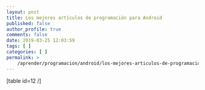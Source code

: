 ```yaml
---
layout: post
title: Los mejores artículos de programación para Android
published: false
author_profile: true
comments: false
date: 2019-03-25 12:03:59
tags: [ ]
categories: [ ]
permalink: >
    /aprender/programacion/android/los-mejores-articulos-de-programacion-para-android
---
```

[table id=12 /]